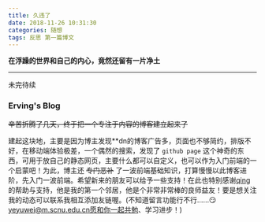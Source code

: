 ```yaml
---
title: 久违了
date: 2018-11-26 10:31:30
categories: 随想
tags: 反思 第一篇博文
---
```


  **在浮躁的世界和自己的内心，竟然还留有一片净土** 

-------
未完待续

### Erving's Blog 

~~辛苦折腾了几天，终于把一个专注于内容的博客建立起来了~~

建起这块地，主要是因为博主发现**dn的博客广告多，页面也不够简约，排版不好，在移动端体验极差，一个偶然的搜索，发现了 `github page` 这个神奇的东西，可用于放自己的静态网页，主要什么都可以自定义，也可以作为入门前端的一个启蒙吧！为此，博主还 ~~专门恶补~~ 了一波前端基础知识，打算慢慢以此博客进阶，先入门一波前端。希望新来的朋友可以给予一些支持！在此也特别感谢[qing](izgq.net)
的帮助与支持，他是我的第一个邻居，他是个非常非常棒的良师益友！要是想关注我的动态可以联系我相互添加友链喔。(不知道留言功能行不行……😏yeyuwei@m.scnu.edu.cn愿和你一起共勉、学习进步！)

